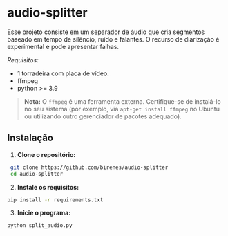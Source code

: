 # audio-splitter
Esse projeto consiste em um separador de áudio que cria segmentos baseado em tempo de silêncio, ruído e falantes. O recurso de diarização é experimental e pode apresentar falhas.

*Requisitos:*
- 1 torradeira com placa de vídeo.
- ffmpeg
- python >= 3.9

> **Nota:** O `ffmpeg` é uma ferramenta externa. Certifique-se de instalá-lo no seu sistema (por exemplo, via `apt-get install ffmpeg` no Ubuntu ou utilizando outro gerenciador de pacotes adequado).

## Instalação

1. **Clone o repositório:**

  ```bash
   git clone https://github.com/birenes/audio-splitter
   cd audio-splitter
```   
2. **Instale os requisitos:**

  ```bash
  pip install -r requirements.txt
```
3. **Inicie o programa:**

```bash
python split_audio.py
